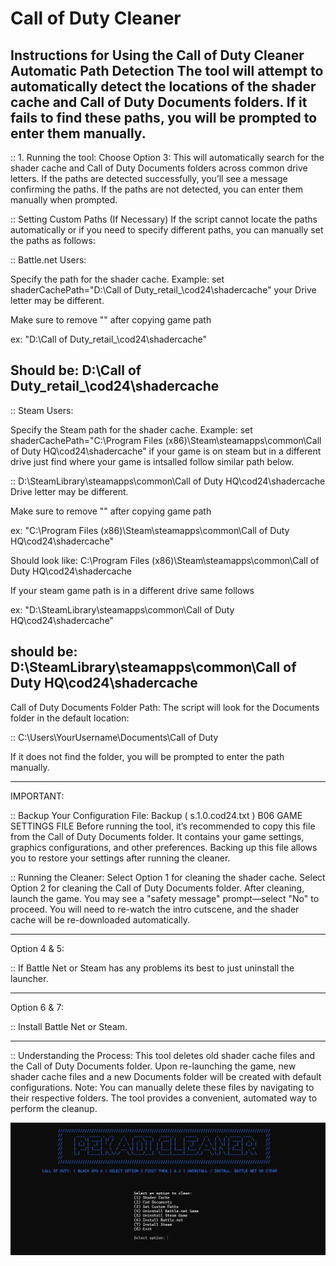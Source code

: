 # Call of Duty Cleaner

Instructions for Using the Call of Duty Cleaner Automatic Path Detection
The tool will attempt to automatically detect the locations of the shader cache 
and Call of Duty Documents folders. If it fails to find these paths, you will be prompted to enter them manually.
------------------------------------------------------------------------------------------------------------------

:: 1. Running the tool:
Choose Option 3: This will automatically search for the shader cache and Call of Duty Documents folders across common drive letters.
If the paths are detected successfully, you’ll see a message confirming the paths.
If the paths are not detected, you can enter them manually when prompted.

:: Setting Custom Paths (If Necessary)
If the script cannot locate the paths automatically or if you need to specify different paths, you can manually set the paths as follows:

:: Battle.net Users:

Specify the path for the shader cache. Example: set shaderCachePath="D:\Call of Duty\_retail_\cod24\shadercache"
your Drive letter may be different. 

Make sure to remove "" 
after copying game path

ex: "D:\Call of Duty\_retail_\cod24\shadercache" 

Should be: D:\Call of Duty\_retail_\cod24\shadercache
----------------------------------------

:: Steam Users:

Specify the Steam path for the shader cache. Example: 
set shaderCachePath="C:\Program Files (x86)\Steam\steamapps\common\Call of Duty HQ\cod24\shadercache"
if your game is on steam but in a different drive just find where your game is intsalled follow similar path below.

:: D:\SteamLibrary\steamapps\common\Call of Duty HQ\cod24\shadercache Drive letter may be different.

Make sure to remove "" 
after copying game path

ex: "C:\Program Files (x86)\Steam\steamapps\common\Call of Duty HQ\cod24\shadercache"

Should look like: C:\Program Files (x86)\Steam\steamapps\common\Call of Duty HQ\cod24\shadercache

If your steam game path is in a different drive same follows

ex: "D:\SteamLibrary\steamapps\common\Call of Duty HQ\cod24\shadercache"

should be: D:\SteamLibrary\steamapps\common\Call of Duty HQ\cod24\shadercache
----------------------------------------

Call of Duty Documents Folder Path:
The script will look for the Documents folder in the default location:

:: C:\Users\YourUsername\Documents\Call of Duty 

If it does not find the folder, you will be prompted to enter the path manually.

----------------------------------------

IMPORTANT:

:: Backup Your Configuration File:
Backup ( s.1.0.cod24.txt ) B06 GAME SETTINGS FILE
Before running the tool, it’s recommended to copy this file from the Call of Duty Documents folder. It contains your game settings, graphics configurations, and other preferences.
Backing up this file allows you to restore your settings after running the cleaner.

:: Running the Cleaner:
Select Option 1 for cleaning the shader cache.
Select Option 2 for cleaning the Call of Duty Documents folder.
After cleaning, launch the game. You may see a "safety message" prompt—select "No" to proceed.
You will need to re-watch the intro cutscene, and the shader cache will be re-downloaded automatically.

----------------------------------------

Option 4 & 5:

:: If Battle Net or Steam has any problems its best to just uninstall the launcher.

----------------------------------------

Option 6 & 7:

:: Install Battle Net or Steam.

----------------------------------------

::  Understanding the Process:
This tool deletes old shader cache files and the Call of Duty Documents folder.
Upon re-launching the game, new shader cache files and a new Documents folder will be created with default configurations.
Note: You can manually delete these files by navigating to their respective folders. The tool provides a convenient, automated way to perform the cleanup.

![Thumbnail Image](Thumbnail.png)



